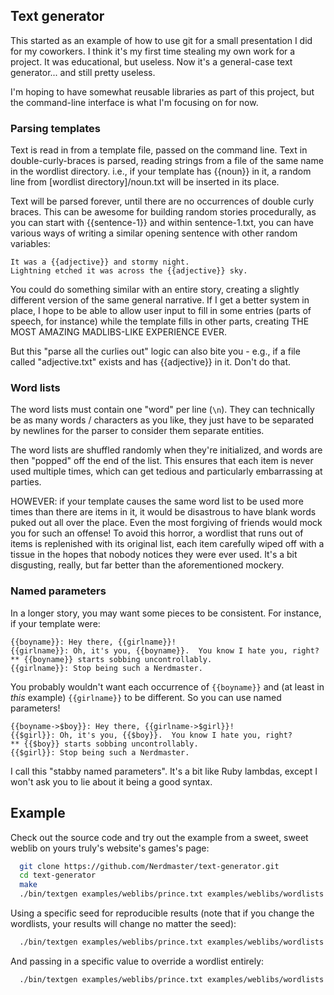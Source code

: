 Text generator
-----

This started as an example of how to use git for a small presentation I did
for my coworkers.  I think it's my first time stealing my own work for a
project.  It was educational, but useless.  Now it's a general-case text
generator... and still pretty useless.

I'm hoping to have somewhat reusable libraries as part of this project, but the
command-line interface is what I'm focusing on for now.

### Parsing templates

Text is read in from a template file, passed on the command line.  Text in
double-curly-braces is parsed, reading strings from a file of the same name in
the wordlist directory.  i.e., if your template has {{noun}} in it, a random
line from [wordlist directory]/noun.txt will be inserted in its place.

Text will be parsed forever, until there are no occurrences of double curly
braces.  This can be awesome for building random stories procedurally, as you
can start with {{sentence-1}} and within sentence-1.txt, you can have various
ways of writing a similar opening sentence with other random variables:

    It was a {{adjective}} and stormy night.
    Lightning etched it was across the {{adjective}} sky.

You could do something similar with an entire story, creating a slightly
different version of the same general narrative.  If I get a better system in
place, I hope to be able to allow user input to fill in some entries (parts of
speech, for instance) while the template fills in other parts, creating THE
MOST AMAZING MADLIBS-LIKE EXPERIENCE EVER.

But this "parse all the curlies out" logic can also bite you - e.g., if a file
called "adjective.txt" exists and has {{adjective}} in it.  Don't do that.

### Word lists

The word lists must contain one "word" per line (`\n`).  They can technically
be as many words / characters as you like, they just have to be separated by
newlines for the parser to consider them separate entities.

The word lists are shuffled randomly when they're initialized, and words are
then "popped" off the end of the list.  This ensures that each item is never
used multiple times, which can get tedious and particularly embarrassing at
parties.

HOWEVER: if your template causes the same word list to be used more times than
there are items in it, it would be disastrous to have blank words puked out all
over the place.  Even the most forgiving of friends would mock you for such an
offense!  To avoid this horror, a wordlist that runs out of items is
replenished with its original list, each item carefully wiped off with a tissue
in the hopes that nobody notices they were ever used.  It's a bit disgusting,
really, but far better than the aforementioned mockery.

### Named parameters

In a longer story, you may want some pieces to be consistent.  For instance,
if your template were:

    {{boyname}}: Hey there, {{girlname}}!
    {{girlname}}: Oh, it's you, {{boyname}}.  You know I hate you, right?
    ** {{boyname}} starts sobbing uncontrollably.
    {{girlname}}: Stop being such a Nerdmaster.

You probably wouldn't want each occurrence of `{{boyname}}` and (at least in
*this* example) `{{girlname}}` to be different.  So you can use named
parameters!

    {{boyname->$boy}}: Hey there, {{girlname->$girl}}!
    {{$girl}}: Oh, it's you, {{$boy}}.  You know I hate you, right?
    ** {{$boy}} starts sobbing uncontrollably.
    {{$girl}}: Stop being such a Nerdmaster.

I call this "stabby named parameters".  It's a bit like Ruby lambdas, except I
won't ask you to lie about it being a good syntax.

Example
-----

Check out the source code and try out the example from a sweet, sweet weblib on
yours truly's website's games's page:

```bash
  git clone https://github.com/Nerdmaster/text-generator.git
  cd text-generator
  make
  ./bin/textgen examples/weblibs/prince.txt examples/weblibs/wordlists
```

Using a specific seed for reproducible results (note that if you change the
wordlists, your results will change no matter the seed):

```bash
  ./bin/textgen examples/weblibs/prince.txt examples/weblibs/wordlists --seed 5
```

And passing in a specific value to override a wordlist entirely:

```bash
  ./bin/textgen examples/weblibs/prince.txt examples/weblibs/wordlists --value "malename:Johnny Five"
```
